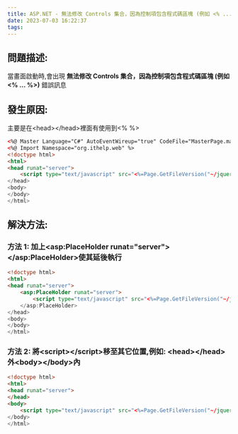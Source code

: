 ```yaml
---
title: ASP.NET - 無法修改 Controls 集合，因為控制項包含程式碼區塊 (例如 <% ... %>)。
date: 2023-07-03 16:22:37
tags:
---
```


## 問題描述:

當畫面啟動時,會出現 **無法修改 Controls 集合，因為控制項包含程式碼區塊 (例如 <% ... %>)** 錯誤訊息

## 發生原因:

主要是在&lt;head&gt;&lt;/head&gt;裡面有使用到<% %>

``` html
<%@ Master Language="C#" AutoEventWireup="true" CodeFile="MasterPage.master.cs" Inherits="MasterPage" %>
<%@ Import Namespace="org.ithelp.web" %>
<!doctype html>
<html>
<head runat="server">
    <script type="text/javascript" src="<%=Page.GetFileVersion("~/jquery-1.7.1.min.js")%>"></script>
</head>
<body>
</body>
</html>
```

## 解決方法:

### 方法 1: 加上&lt;asp:PlaceHolder runat="server"&gt;&lt;/asp:PlaceHolder&gt;使其延後執行

``` html
<!doctype html>
<html>
<head runat="server">
    <asp:PlaceHolder runat="server">
        <script type="text/javascript" src="<%=Page.GetFileVersion("~/jquery-1.7.1.min.js")%>"></script>
    </asp:PlaceHolder>
</head>
<body>
</body>
</html>
```

### 方法 2: 將&lt;script&gt;&lt;/script&gt;移至其它位置,例如: &lt;head&gt;&lt;/head&gt;外&lt;body&gt;&lt;/body&gt;內

``` html
<!doctype html>
<html>
<head runat="server">
</head>
<body>
    <script type="text/javascript" src="<%=Page.GetFileVersion("~/jquery-1.7.1.min.js")%>"></script>
</body>
</html>
```
